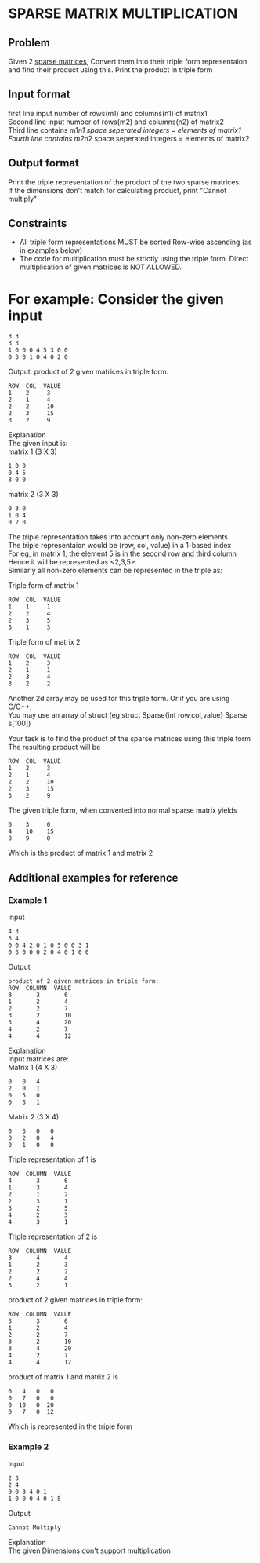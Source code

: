 # SPARSE MATRIX MULTIPLICATION

## Problem

Given 2 [sparse matrices](https://en.wikipedia.org/wiki/Sparse_matrix), Convert them into their triple form representaion and find their product using this. Print the product in triple form


## Input format
first line input number of rows(m1) and columns(n1) of matrix1   
Second line input number of rows(m2) and columns(n2) of matrix2   
Third line contains m1*n1 space seperated integers = elements of matrix1   
Fourth line contains m2*n2 space seperated integers = elements of matrix2   

## Output format
Print the triple representation of the product of the two sparse matrices.    
If the dimensions don't match for calculating product, print "Cannot multiply"   

## Constraints
* All triple form representations MUST be sorted Row-wise ascending (as in examples below)   
* The code for multiplication must be strictly using the triple form. Direct multiplication of given matrices is NOT ALLOWED.  


# For example: Consider the given input   
```
3 3
3 3
1 0 0 0 4 5 3 0 0
0 3 0 1 0 4 0 2 0
```

 
Output: product of 2 given matrices in triple form:   
```
ROW  COL  VALUE
1    2     3
2    1     4
2    2     10
2    3     15
3    2     9
```

Explanation   
The given input is:    
matrix 1 (3 X 3)
```
1 0 0
0 4 5
3 0 0
```

matrix 2 (3 X 3)
```
0 3 0 
1 0 4
0 2 0
```

The triple representation takes into account only non-zero elements   
The triple representaion would be (row, col, value) in a 1-based index   
For eg, in matrix 1, the element 5 is in the second row and third column    
Hence it will be represented as <2,3,5>.   
Similarly all non-zero elements can be represented in the triple as:   

Triple form of matrix 1
```
ROW  COL  VALUE
1    1     1
2    2     4
2    3     5
3    1     3
```

Triple form of matrix 2
```
ROW  COL  VALUE
1    2     3
2    1     1
2    3     4
3    2     2
```

Another 2d array may be used for this triple form. Or if you are using C/C++,  
You may use an array of struct (eg struct Sparse{int row,col,value} Sparse s[100])  

Your task is to find the product of the sparse matrices using this triple form  
The resulting product will be
```
ROW  COL  VALUE
1    2     3
2    1     4
2    2     10
2    3     15
3    2     9
```

The given triple form, when converted into normal sparse matrix yields
```
0    3     0
4    10    15
0    9     0
```

Which is the product of matrix 1 and matrix 2


## Additional examples for reference
### Example 1
Input
```
4 3
3 4
0 0 4 2 0 1 0 5 0 0 3 1
0 3 0 0 0 2 0 4 0 1 0 0
```

Output
```
product of 2 given matrices in triple form:
ROW  COLUMN  VALUE
3       3       6
1       2       4
2       2       7
3       2       10
3       4       20
4       2       7
4       4       12
```

Explanation  
Input matrices are:  
Matrix 1 (4 X 3)
```
0   0   4
2   0   1
0   5   0
0   3   1
```
 
Matrix 2 (3 X 4)
```
0   3   0   0
0   2   0   4
0   1   0   0
```

Triple representation of 1 is
```
ROW  COLUMN  VALUE
4       3       6
1       3       4
2       1       2
2       3       1
3       2       5
4       2       3
4       3       1
```

Triple representation of 2 is
```
ROW  COLUMN  VALUE
3       4       4
1       2       3
2       2       2
2       4       4
3       2       1
```

product of 2 given matrices in triple form:
```
ROW  COLUMN  VALUE
3       3       6
1       2       4
2       2       7
3       2       10
3       4       20
4       2       7
4       4       12
```

product of matrix 1 and matrix 2 is
```
0   4   0   0
0   7   0   0
0  10   0  20
0   7   0  12
```
Which is represented in the triple form


### Example 2
Input
```
2 3
2 4
0 0 3 4 0 1
1 0 0 0 4 0 1 5
```
Output
```
Cannot Multiply
```

Explanation  
The given Dimensions don't support multiplication


